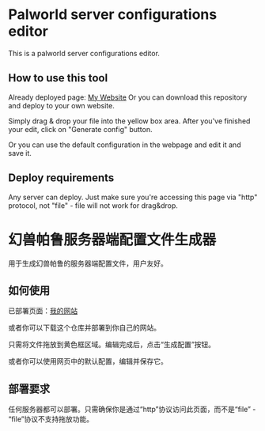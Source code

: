 # Palworld server configurations editor

This is a palworld server configurations editor.

## How to use this tool

Already deployed page: [My Website](https://edenming.info)
Or you can download this repository and deploy to your own website.

Simply drag & drop your file into the yellow box area. After you've finished your edit, click on "Generate config" button.

Or you can use the default configuration in the webpage and edit it and save it.

## Deploy requirements

Any server can deploy. Just make sure you're accessing this page via "http" protocol, not "file" - file will not work for drag&drop.

# 幻兽帕鲁服务器端配置文件生成器

用于生成幻兽帕鲁的服务器端配置文件，用户友好。

## 如何使用
已部署页面：[我的网站](https://edenming.info)

或者你可以下载这个仓库并部署到你自己的网站。

只需将文件拖放到黄色框区域。编辑完成后，点击“生成配置”按钮。

或者你可以使用网页中的默认配置，编辑并保存它。

## 部署要求

任何服务器都可以部署。只需确保你是通过“http”协议访问此页面，而不是“file” - “file”协议不支持拖放功能。
